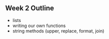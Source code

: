 ## Week 2 Outline

+ lists
+ writing our own functions
+ string methods (upper, replace, format, join)
